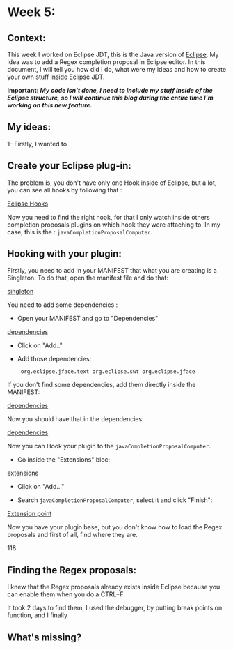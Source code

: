 # Week 5:

## Context:

This week I worked on Eclipse JDT, this is the Java version of [Eclipse](https://eclipse.org/).
My idea was to add a Regex completion proposal in Eclipse editor. In this document, I will tell you how did I do, what were my ideas and how to create your own stuff inside Eclipse JDT.

**Important: *My code isn't done, I need to include my stuff inside of the Eclipse structure, so I will continue this blog during the entire time I'm working on this new feature.***

## My ideas:

 1- Firstly, I wanted to 

## Create your Eclipse plug-in:



The problem is, you don't have only one Hook inside of Eclipse, but a lot, you can see all hooks by following that :

[Eclipse Hooks](https://github.com/PierreSachot/Internship-Reports/blob/master/images/week%205/Screenshot_1.png?raw=true)

Now you need to find the right hook, for that I only watch inside others completion proposals plugins on which hook they were attaching to.
In my case, this is the : `javaCompletionProposalComputer`.

## Hooking with your plugin:

Firstly, you need to add in your MANIFEST that what you are creating is a Singleton. To do that, open the manifest file and do that:

[singleton](https://github.com/PierreSachot/Internship-Reports/blob/master/images/week%205/Screenshot_8.png?raw=true)

You need to add some dependencies :

  - Open your MANIFEST and go to "Dependencies"

[dependencies](https://github.com/PierreSachot/Internship-Reports/blob/master/images/week%205/Screenshot_11.png?raw=true)

  - Click on "Add.."
  - Add those dependencies:
  
    ` org.eclipse.jface.text
      org.eclipse.swt
      org.eclipse.jface`

 If you don't find some dependencies, add them directly inside the MANIFEST:

[dependencies](https://github.com/PierreSachot/Internship-Reports/blob/master/images/week%205/Screenshot_9.png?raw=true)

 Now you should have that in the dependencies: 

[dependencies](https://github.com/PierreSachot/Internship-Reports/blob/master/images/week%205/Screenshot_10.png?raw=true)

 Now you can Hook your plugin to the `javaCompletionProposalComputer`.

  - Go inside the "Extensions" bloc:

[extensions](https://github.com/PierreSachot/Internship-Reports/blob/master/images/week%205/Screenshot_12.png?raw=true)

  - Click on "Add..."

  - Search `javaCompletionProposalComputer`, select it and click "Finish":

  [Extension point](https://github.com/PierreSachot/Internship-Reports/blob/master/images/week%205/Screenshot_13.png?raw=true)

Now you have your plugin base, but you don't know how to load the Regex proposals and first of all, find where they are.

118
## Finding the Regex proposals:

I knew that the Regex proposals already exists inside Eclipse because you can enable them when you do a CTRL+F.

It took 2 days to find them, I used the debugger, by putting break points on function, and I finally 

## What's missing?
